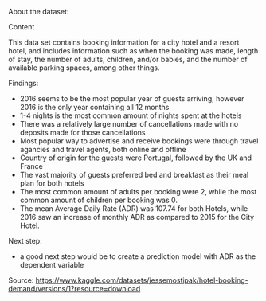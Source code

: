 About the dataset:

Content

This data set contains booking information for a city hotel and a resort hotel, and includes information such as when the booking was made, length of stay, the number of adults, children, and/or babies, and the number of available parking spaces, among other things.

Findings:
- 2016 seems to be the most popular year of guests arriving, however 2016 is the only year containing all 12 months
- 1-4 nights is the most common amount of nights spent at the hotels
- There was a relatively large number of cancellations made with no deposits made for those cancellations
- Most popular way to advertise and receive bookings were through travel agancies and travel agents, both online and offline
- Country of origin for the guests were Portugal, followed by the UK and France
- The vast majority of guests preferred bed and breakfast as their meal plan for both hotels
- The most common amount of adults per booking were 2, while the most common amount of children per booking was 0.
- The mean Average Daily Rate (ADR) was 107.74 for both Hotels, while 2016 saw an increase of monthly ADR as compared to 2015 for the City Hotel.

Next step:
- a good next step would be to create a prediction model with ADR as the dependent variable

Source:
https://www.kaggle.com/datasets/jessemostipak/hotel-booking-demand/versions/1?resource=download
